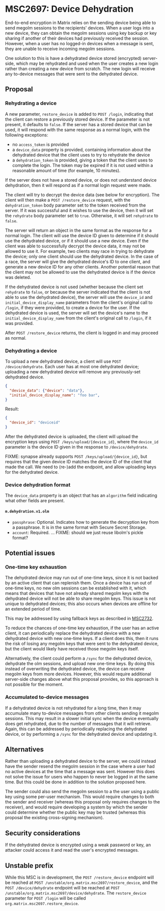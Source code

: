 # MSC2697: Device Dehydration

End-to-end encryption in Matrix relies on the sending device being able to send
megolm sessions to the recipients' devices.  When a
user logs into a new device, they can obtain the megolm sessions using key
backup or key sharing if another of their devices had previously received the
session.  However, when a user has no logged-in devices when a message is sent,
they are unable to receive incoming megolm sessions.

One solution to this is have a dehydrated device stored (encrypted)
server-side, which may be rehydrated and used when the user creates a new
login rather than creating a new device from scratch.  The new login will
receive any to-device messages that were sent to the dehydrated device.

## Proposal

### Rehydrating a device

A new parameter, `restore_device` is added to `POST /login`, indicating that the
client can restore a previously stored device.  If the parameter is not
present, it defaults to `false`.  If the server has a stored device that can be
used, it will respond with the same response as a normal login, with the
following exceptions:

- no `access_token` is provided
- a `device_data` property is provided, containing information about the
  dehydrated device that the client uses to try to rehydrate the device
- a `dehydration_token` is provided, giving a token that the client uses to
  complete the login.  The token may be expired if it is not used within a
  reasonable amount of time (for example, 10 minutes).

If the server does not have a stored device, or does not understand device
dehydration, then it will respond as if a normal login request were made.

The client will try to decrypt the device data (see below for encryption).  The
client will then make a `POST /restore_device` request, with the
`dehydration_token` body parameter set to the token received from the server.
If it was successful and it wishes to use the device, then it will set the
`rehydrate` body parameter set to `true`.  Otherwise, it will set `rehydrate`
to `false`.

The server will return an object in the same format as the response for a
normal login.  The client will use the device ID given to determine if it
should use the dehydrated device, or if it should use a new device.  Even if
the client was able to successfully decrypt the device data, it may not be
allowed to use it.  For example, two clients may race in trying to dehydrate
the device; only one client should use the dehydrated device.  In the case of a
race, the server will give the dehydrated device's ID to one client, and
generate a new device ID for any other clients.  Another potential reason that
the client may not be allowed to use the dehydrated device is if the device was
deleted.

If the dehydrated device is not used (whether because the client set
`rehydrate` to `false`, or because the server indicated that the client is not
able to use the dehydrated device), the server will use the `device_id` and
`initial_device_display_name` parameters from the client's original call to
`/login`, if they were provided, to create a device for the user.  If the
dehydrated device is used, the server will set the device's name to the
`initial_device_display_name` from the client's original call to `/login`, if
it was provided.

After `POST /restore_device` returns, the client is logged in and may proceed
as normal.

### Dehydrating a device

To upload a new dehydrated device, a client will use `POST /device/dehydrate`.
Each user has at most one dehydrated device; uploading a new dehydrated device
will remove any previously-set dehydrated device.

```json
{
  "device_data": {"device": "data"},
  "initial_device_display_name": "foo bar",
}
```

Result:

```json
{
  "device_id": "deviceid"
}
```

After the dehydrated device is uploaded, the client will upload the encryption
keys using `POST /keys/upload/{device_id}`, where the `device_id` parameter is
the device ID given in the response to `/device/dehydrate`.

FIXME: synapse already supports `POST /keys/upload/{device_id}`, but requires
that the given device ID matches the device ID of the client that made the
call.  We need to (re-)add the endpoint, and allow uploading keys for the
dehydrated device.

### Device dehydration format

The `device_data` property is an object that has an `algorithm` field
indicating what other fields are present.

#### `m.dehydration.v1.olm`

- `passphrase`: Optional.  Indicates how to generate the decryption key from a
  passphrase.  It is in the same format with Secure Secret Storage.
- `account`: Required. ... FIXME: should we just reuse libolm's pickle format?

## Potential issues

### One-time key exhaustion

The dehydrated device may run out of one-time keys, since it is not backed by
an active client that can replenish them.  Once a device has run out of
one-time keys, no new olm sessions can be established with it, which means that
devices that have not already shared megolm keys with the dehydrated device
will not be able to share megolm keys.  This issue is not unique to dehydrated
devices; this also occurs when devices are offline for an extended period of
time.

This may be addressed by using fallback keys as described in
[MSC2732](https://github.com/matrix-org/matrix-doc/pull/2732).

To reduce the chances of one-time key exhaustion, if the user has an active
client, it can periodically replace the dehydrated device with a new dehydrated
device with new one-time keys.  If a client does this, then it runs the risk of
losing any megolm keys that were sent to the dehydrated device, but the client
would likely have received those megolm keys itself.

Alternatively, the client could perform a `/sync` for the dehydrated device,
dehydrate the olm sessions, and upload new one-time keys.  By doing this
instead of overwriting the dehydrated device, the device can receive megolm
keys from more devices.  However, this would require additional server-side
changes above what this proposal provides, so this approach is not possible for
the moment.

### Accumulated to-device messages

If a dehydrated device is not rehydrated for a long time, then it may
accumulate many to-device messages from other clients sending it megolm
sessions.  This may result in a slower initial sync when the device eventually
does get rehydrated, due to the number of messages that it will retrieve.
Again, this can be addressed by periodically replacing the dehydrated device,
or by performing a `/sync` for the dehydrated device and updating it.

## Alternatives

Rather than uploading a dehydrated device to the server, we could instead have
the sender resend the megolm session in the case where a user had no active
devices at the time that a message was sent.  However this does not solve the
issue for users who happen to never be logged in at the same time.  But this could
be done in addition to the solution proposed here.

The sender could also send the megolm session to a the user using a public key
using some per-user mechanism.  This would require changes to both the sender
and receiver (whereas this proposal only requires changes to the receiver), and
would require developing a system by which the sender could determine whether
the public key may be trusted (whereas this proposal the existing cross-signing
mechanism).

## Security considerations

If the dehydrated device is encrypted using a weak password or key, an attacker
could access it and read the user's encrypted messages.

## Unstable prefix

While this MSC is in development, the `POST /restore_device` endpoint will be
reached at `POST /unstable/org.matrix.msc2697/restore_device`, and the `POST
/device/dehydrate` endpoint will be reached at `POST
/unstable/org.matrix.msc2697/device/dehydrate`.  The `restore_device` parameter
for `POST /login` will be called `org.matrix.msc2697.restore_device`.
